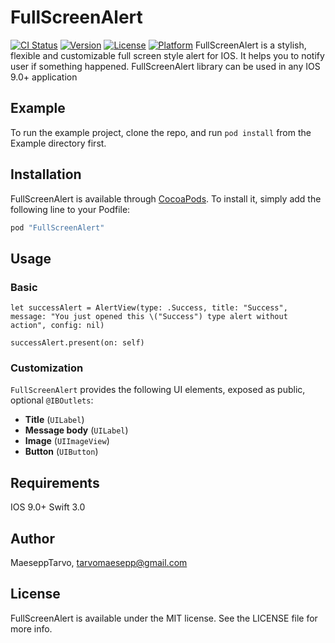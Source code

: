 # FullScreenAlert
[![CI Status](http://img.shields.io/travis/MaeseppTarvo/FullScreenAlert.svg?style=flat)](https://travis-ci.org/MaeseppTarvo/FullScreenAlert)
[![Version](https://img.shields.io/cocoapods/v/FullScreenAlert.svg?style=flat)](http://cocoapods.org/pods/FullScreenAlert)
[![License](https://img.shields.io/cocoapods/l/FullScreenAlert.svg?style=flat)](http://cocoapods.org/pods/FullScreenAlert)
[![Platform](https://img.shields.io/cocoapods/p/FullScreenAlert.svg?style=flat)](http://cocoapods.org/pods/FullScreenAlert)
FullScreenAlert is a stylish, flexible and customizable full screen style alert for IOS. It helps you to notify user if something happened. FullScreenAlert library can be used in any IOS 9.0+ application

## Example

To run the example project, clone the repo, and run `pod install` from the Example directory first.

## Installation

FullScreenAlert is available through [CocoaPods](http://cocoapods.org). To install
it, simply add the following line to your Podfile:

```ruby
pod "FullScreenAlert"
```

## Usage

### Basic

````
let successAlert = AlertView(type: .Success, title: "Success", message: "You just opened this \("Success") type alert without action", config: nil)

successAlert.present(on: self)
````

### Customization

`FullScreenAlert` provides the following UI elements, exposed as public, optional `@IBOutlets`:

* __Title__ (`UILabel`)
* __Message body__ (`UILabel`)
* __Image__ (`UIImageView`)
* __Button__ (`UIButton`)

## Requirements

IOS 9.0+
Swift 3.0

## Author

MaeseppTarvo, tarvomaesepp@gmail.com

## License

FullScreenAlert is available under the MIT license. See the LICENSE file for more info.
